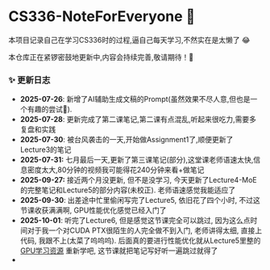 # CS336-NoteForEveryone 🚀

本项目记录自己在学习CS336时的过程,逼自己每天学习,不然实在是太懒了 😂

本仓库正在紧锣密鼓地更新中,内容会持续完善,敬请期待！💪

### ✨ 更新日志

- **2025-07-26**: 新增了AI辅助生成文稿的Prompt(虽然效果不尽人意,但也是一个有趣的尝试🤪).
- **2025-07-28**: 更新完成了第二课笔记,第二课有点混乱,听起来很吃力,需要多复盘和实践
- **2025-07-30**: 被台风袭击的一天,开始做Assignment1了,顺便更新了Lecture3的笔记
- **2025-07-31:** 七月最后一天,更新了第三课笔记(部分),这堂课老师语速太快,信息密度太大,80分钟的视频我可能得花240分钟来看+做笔记
- **2025-09-27:** 接近两个月没更新, 但不是没学习, 今天更新了Lecture4-MoE的完整笔记和Lecture5的部分内容(未校正). 老师语速感觉我能适应了
- **2025-09-30**: 出差途中忙里偷闲写完了Lecture5, 依旧花了四个小时, 不过这节课收获满满啊, GPU性能优化感觉已经入门了
- **2025-10-01**: 听完了Lecture6, 但是感觉这节课完全可以跳过, 因为这么点时间对于我一个对CUDA PTX很陌生的人完全做不到入门, 老师讲得太细, 直接上代码, 我跟不上(太菜了呜呜呜). 后面真的要进行性能优化就从Lecture5里整的 [GPU学习资源](./NoteByHuman/Lecture5/Lecture5-GPU学习资源.md) 重新学吧, 这节课就把笔记写好听一遍跳过就得了
-
